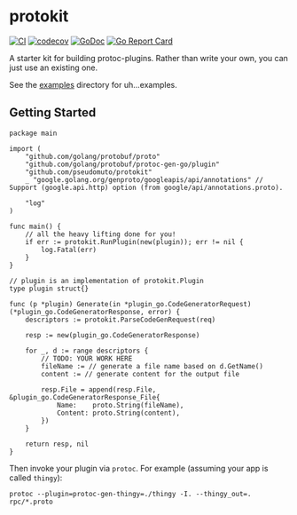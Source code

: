 # protokit

[![CI][github-svg]][github-ci]
[![codecov][codecov-svg]][codecov-url]
[![GoDoc][godoc-svg]][godoc-url]
[![Go Report Card][goreport-svg]][goreport-url]

A starter kit for building protoc-plugins. Rather than write your own, you can just use an existing one.

See the [examples](examples/) directory for uh...examples.

## Getting Started

```golang
package main

import (
    "github.com/golang/protobuf/proto"
    "github.com/golang/protobuf/protoc-gen-go/plugin"
    "github.com/pseudomuto/protokit"
    _ "google.golang.org/genproto/googleapis/api/annotations" // Support (google.api.http) option (from google/api/annotations.proto).

    "log"
)

func main() {
    // all the heavy lifting done for you!
    if err := protokit.RunPlugin(new(plugin)); err != nil {
        log.Fatal(err)
    }
}

// plugin is an implementation of protokit.Plugin
type plugin struct{}

func (p *plugin) Generate(in *plugin_go.CodeGeneratorRequest) (*plugin_go.CodeGeneratorResponse, error) {
    descriptors := protokit.ParseCodeGenRequest(req)

    resp := new(plugin_go.CodeGeneratorResponse)

    for _, d := range descriptors {
        // TODO: YOUR WORK HERE
        fileName := // generate a file name based on d.GetName()
        content := // generate content for the output file

        resp.File = append(resp.File, &plugin_go.CodeGeneratorResponse_File{
            Name:    proto.String(fileName),
            Content: proto.String(content),
        })
    }

    return resp, nil
}
```

Then invoke your plugin via `protoc`. For example (assuming your app is called `thingy`):

`protoc --plugin=protoc-gen-thingy=./thingy -I. --thingy_out=. rpc/*.proto`

[github-svg]: https://github.com/pseudomuto/protokit/actions/workflows/ci.yaml/badge.svg?branch=master
[github-ci]: https://github.com/pseudomuto/protokit/actions/workflows/ci.yaml
[codecov-svg]: https://codecov.io/gh/pseudomuto/protokit/branch/master/graph/badge.svg
[codecov-url]: https://codecov.io/gh/pseudomuto/protokit
[godoc-svg]: https://godoc.org/github.com/pseudomuto/protokit?status.svg
[godoc-url]: https://godoc.org/github.com/pseudomuto/protokit
[goreport-svg]: https://goreportcard.com/badge/github.com/pseudomuto/protokit
[goreport-url]: https://goreportcard.com/report/github.com/pseudomuto/protokit
